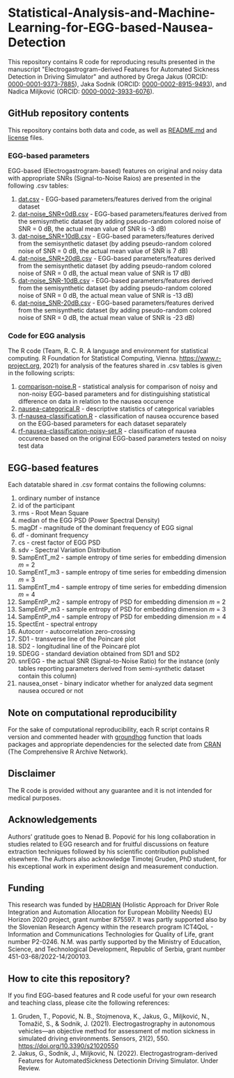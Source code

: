 # Statistical-Analysis-and-Machine-Learning-for-EGG-based-Nausea-Detection
This repository contains R code for reproducing results presented in the manuscript "Electrogastrogram-derived Features for Automated Sickness Detection in Driving Simulator" and authored by Grega Jakus (ORCID: [0000-0001-9373-7885](https://orcid.org/0000-0001-9373-7885)), Jaka Sodnik (ORCID: [0000-0002-8915-9493](https://orcid.org/0000-0002-8915-9493)), and Nadica Miljković (ORCID: [0000-0002-3933-6076](https://orcid.org/0000-0002-3933-6076)).

## GitHub repository contents
This repository contains both data and code, as well as [README.md](https://github.com/NadicaSm/Statistical-Analysis-and-Machine-Learning-for-EGG-based-Nausea-Detection/blob/main/README.md) and [license](https://github.com/NadicaSm/Statistical-Analysis-and-Machine-Learning-for-EGG-based-Nausea-Detection/blob/main/LICENSE) files.
### EGG-based parameters
EGG-based (Electrogastrogram-based) features on original and noisy data with appropriate SNRs (Signal-to-Noise Raios) are presented in the following .csv tables:
1) [dat.csv](https://github.com/NadicaSm/Statistical-Analysis-and-Machine-Learning-for-EGG-based-Nausea-Detection/blob/main/dat.csv) - EGG-based parameters/features derived from the original dataset
2) [dat-noise_SNR+0dB.csv](https://github.com/NadicaSm/Statistical-Analysis-and-Machine-Learning-for-EGG-based-Nausea-Detection/blob/main/dat-noise_SNR%2B0dB.csv) - EGG-based parameters/features derived from the semisynthetic dataset (by adding pseudo-random colored noise of SNR = 0 dB, the actual mean value of SNR is -3 dB)
3) [dat-noise_SNR+10dB.csv](https://github.com/NadicaSm/Statistical-Analysis-and-Machine-Learning-for-EGG-based-Nausea-Detection/blob/main/dat-noise_SNR%2B10dB.csv) - EGG-based parameters/features derived from the semisynthetic dataset (by adding pseudo-random colored noise of SNR = 0 dB, the actual mean value of SNR is 7 dB)
4) [dat-noise_SNR+20dB.csv](https://github.com/NadicaSm/Statistical-Analysis-and-Machine-Learning-for-EGG-based-Nausea-Detection/blob/main/dat-noise_SNR%2B20dB.csv) - EGG-based parameters/features derived from the semisynthetic dataset (by adding pseudo-random colored noise of SNR = 0 dB, the actual mean value of SNR is 17 dB)
5) [dat-noise_SNR-10dB.csv](https://github.com/NadicaSm/Statistical-Analysis-and-Machine-Learning-for-EGG-based-Nausea-Detection/blob/main/dat-noise_SNR-10dB.csv) - EGG-based parameters/features derived from the semisynthetic dataset (by adding pseudo-random colored noise of SNR = 0 dB, the actual mean value of SNR is -13 dB)
6) [dat-noise_SNR-20dB.csv](https://github.com/NadicaSm/Statistical-Analysis-and-Machine-Learning-for-EGG-based-Nausea-Detection/blob/main/dat-noise_SNR-20dB.csv) - EGG-based parameters/features derived from the semisynthetic dataset (by adding pseudo-random colored noise of SNR = 0 dB, the actual mean value of SNR is -23 dB)
### Code for EGG analysis
The R code (Team, R. C. R. A language and environment for statistical computing. R Foundation for Statistical Computing, Vienna. https://www.r-project.org, 2021) for analysis of the features shared in .csv tables is given in the following scripts:
1) [comparison-noise.R](https://github.com/NadicaSm/Statistical-Analysis-and-Machine-Learning-for-EGG-based-Nausea-Detection/blob/main/comparison-noise.R) - statistical analysis for comparison of noisy and non-noisy EGG-based parameters and for distinguishing statistical difference on data in relation to the nausea occurence
2) [nausea-categorical.R](https://github.com/NadicaSm/Statistical-Analysis-and-Machine-Learning-for-EGG-based-Nausea-Detection/blob/main/nausea-categorical.R) - descriptive statistics of categorical variables
3) [rf-nausea-classification.R](https://github.com/NadicaSm/Statistical-Analysis-and-Machine-Learning-for-EGG-based-Nausea-Detection/blob/main/rf-nausea-classification.R) - classification of nausea occurence based on the EGG-based parameters for each dataset separately
4) [rf-nausea-classification-noisy-set.R](https://github.com/NadicaSm/Statistical-Analysis-and-Machine-Learning-for-EGG-based-Nausea-Detection/blob/main/rf-nausea-classification-noisy-set.R) - classification of nausea occurence based on the original EGG-based parameters tested on noisy test data

## EGG-based features
Each datatable shared in .csv format contains the following columns:
1) ordinary number of instance
2) id of the participant
3) rms - Root Mean Square
4) median of the EGG PSD (Power Spectral Density)
5) magDf - magnitude of the dominant frequency of EGG signal
6) df - dominant frequency
7) cs - crest factor of EGG PSD
8) sdv - Spectral Variation Distribution
9) SampEntT_m2 - sample entropy of time series for embedding dimension _m_ = 2
10) SampEntT_m3 - sample entropy of time series for embedding dimension _m_ = 3
11) SampEntT_m4 - sample entropy of time series for embedding dimension _m_ = 4
12) SampEntP_m2 - sample entropy of PSD for embedding dimension _m_ = 2
13) SampEntP_m3 - sample entropy of PSD for embedding dimension _m_ = 3
14) SampEntP_m4 - sample entropy of PSD for embedding dimension _m_ = 4
15) SpectEnt - spectral entropy
16) Autocorr - autocorrelation zero-crossing
17) SD1 - transverse line of the Poincaré plot 
18) SD2 - longitudinal line of the Poincaré plot 
19) SDEGG - standard deviation obtained from SD1 and SD2
20) snrEGG - the actual SNR (Signal-to-Noise Ratio) for the instance (only tables reporting parameters derived from semi-synthetic dataset contain this column)
21) nausea_onset - binary indicator whether for analyzed data segment nausea occured or not

## Note on computational reproducibility
For the sake of computational reproducibility, each R script contains R version and commented header with [groundhog](https://groundhogr.com/) function that loads packages and appropriate dependencies for the selected date from [CRAN](https://cran.r-project.org/) (The Comprehensive R Archive Network).

## Disclaimer
The R code is provided without any guarantee and it is not intended for medical purposes.

## Acknowledgements
Authors’ gratitude goes to Nenad B. Popović for his long collaboration in studies related to EGG research and for fruitful discussions on feature extraction techniques followed by his scientific contribution published elsewhere. The Authors also acknowledge Timotej Gruden, PhD student, for his exceptional work in experiment design and measurement conduction.

## Funding
This research was funded by [HADRIAN](https://hadrianproject.eu/) (Holistic Approach for Driver Role Integration and Automation Allocation for European Mobility Needs) EU Horizon 2020 project, grant number 875597. It was partly supported also by the Slovenian Research Agency within the research program ICT4QoL - Information and Communications Technologies for Quality of Life, grant number P2-0246.
N.M. was partly supported by the Ministry of Education, Science, and Technological Development, Republic of Serbia, grant number 451-03-68/2022-14/200103.

## How to cite this repository?
If you find EGG-based features and R code useful for your own research and teaching class, please cite the following references:
1) Gruden, T., Popović, N. B., Stojmenova, K., Jakus, G., Miljković, N., Tomažič, S., & Sodnik, J. (2021). Electrogastrography in autonomous vehicles—an objective method for assessment of motion sickness in simulated driving environments. Sensors, 21(2), 550.  https://doi.org/10.3390/s21020550
2) Jakus, G., Sodnik, J., Miljković, N. (2022). Electrogastrogram-derived Features for AutomatedSickness Detectionin Driving Simulator. Under Review.
